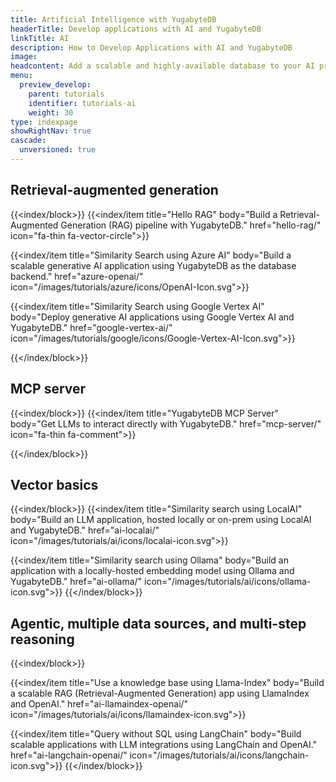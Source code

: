 ```yaml
---
title: Artificial Intelligence with YugabyteDB
headerTitle: Develop applications with AI and YugabyteDB
linkTitle: AI
description: How to Develop Applications with AI and YugabyteDB
image:
headcontent: Add a scalable and highly-available database to your AI projects
menu:
  preview_develop:
    parent: tutorials
    identifier: tutorials-ai
    weight: 30
type: indexpage
showRightNav: true
cascade:
  unversioned: true
---
```


## Retrieval-augmented generation

{{<index/block>}}
{{<index/item
    title="Hello RAG"
    body="Build a Retrieval-Augmented Generation (RAG) pipeline with YugabyteDB."
    href="hello-rag/"
    icon="fa-thin fa-vector-circle">}}

{{<index/item
    title="Similarity Search using Azure AI"
    body="Build a scalable generative AI application using YugabyteDB as the database backend."
    href="azure-openai/"
    icon="/images/tutorials/azure/icons/OpenAI-Icon.svg">}}

{{<index/item
    title="Similarity Search using Google Vertex AI"
    body="Deploy generative AI applications using Google Vertex AI and YugabyteDB."
    href="google-vertex-ai/"
    icon="/images/tutorials/google/icons/Google-Vertex-AI-Icon.svg">}}

{{</index/block>}}

## MCP server

{{<index/block>}}
{{<index/item
    title="YugabyteDB MCP Server"
    body="Get LLMs to interact directly with YugabyteDB."
    href="mcp-server/"
    icon="fa-thin fa-comment">}}

{{</index/block>}}

## Vector basics

{{<index/block>}}
{{<index/item
    title="Similarity search using LocalAI"
    body="Build an LLM application, hosted locally or on-prem using LocalAI and YugabyteDB."
    href="ai-localai/"
    icon="/images/tutorials/ai/icons/localai-icon.svg">}}

{{<index/item
    title="Similarity search using Ollama"
    body="Build an application with a locally-hosted embedding model using Ollama and YugabyteDB."
    href="ai-ollama/"
    icon="/images/tutorials/ai/icons/ollama-icon.svg">}}
{{</index/block>}}

## Agentic, multiple data sources, and multi-step reasoning

{{<index/block>}}

{{<index/item
    title="Use a knowledge base using Llama-Index"
    body="Build a scalable RAG (Retrieval-Augmented Generation) app using LlamaIndex and OpenAI."
    href="ai-llamaindex-openai/"
    icon="/images/tutorials/ai/icons/llamaindex-icon.svg">}}

{{<index/item
    title="Query without SQL using LangChain"
    body="Build scalable applications with LLM integrations using LangChain and OpenAI."
    href="ai-langchain-openai/"
    icon="/images/tutorials/ai/icons/langchain-icon.svg">}}
{{</index/block>}}
